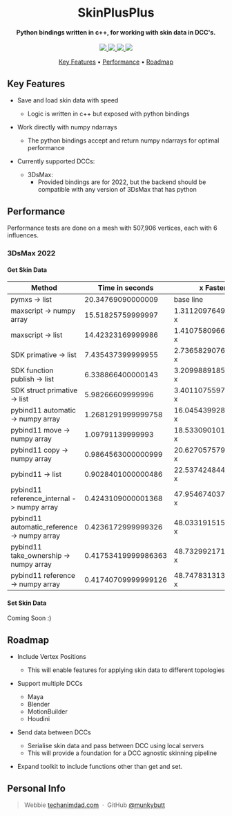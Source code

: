 <h1 align="center">
<!--   <br>
  <a href="http://www.amitmerchant.com/electron-markdownify"><img src="https://raw.githubusercontent.com/amitmerchant1990/electron-markdownify/master/app/img/markdownify.png" alt="SkinPlusPlus" width="200"></a>
  <br> -->
  SkinPlusPlus
  <br>
</h1>

<h4 align="center">Python bindings written in c++, for working with skin data in DCC's</a>.</h4>

<p align="center">
  <a href="https://github.com/munkybutt/SkinPlusPlus/blob/main/LICENSE">
    <img src="https://img.shields.io/github/license/munkybutt/SkinPlusPlus?style=for-the-badge"
  </a>
  <a href="https://github.com/munkybutt/SkinPlusPlus/releases/tag/v0.1.0">
    <!-- <img src="https://badge.fury.io/gh/munkybutt%2FSkinPlusPlus.svg?style=for-the-badge"> -->
    <img src="https://img.shields.io/github/release/munkybutt/SkinPlusPlus?style=for-the-badge&include_prereleases">
  </a>
  <a href="https://saythanks.io/to/munkybutt">
      <img src="https://img.shields.io/badge/Say%20Thanks-!-1EAEDB.svg?style=for-the-badge">
  </a>
  <a href="https://www.paypal.me/munkybuttballs">
    <img src="https://img.shields.io/badge/$-donate-ff69b4.svg?maxAge=2592000&amp;style=for-the-badge">
  </a>
</p>

<p align="center">
  <a href="#key-features">Key Features</a> •
  <a href="#performance">Performance</a> •
  <a href="#roadmap">Roadmap</a>
</p>


## Key Features
* Save and load skin data with speed
  - Logic is written in c++ but exposed with python bindings

* Work directly with numpy ndarrays
  - The python bindings accept and return numpy ndarrays for optimal performance

* Currently supported DCCs:
  - 3DsMax:
  	- Provided bindings are for 2022, but the backend should be compatible with any version of 3DsMax that has python

## Performance
Performance tests are done on a mesh with 507,906 vertices, each with 6 influences.

### 3DsMax 2022
#### Get Skin Data

| Method                                      | Time in seconds     | x Faster             | % Faster             |
|---------------------------------------------|---------------------|----------------------|----------------------|
| pymxs -> list                               | 20.34769090000009   | base line            | base line            |
| maxscript -> numpy array                    | 15.51825759999997   | 1.3112097649416599 x | 131.12097649416597 % |
| maxscript -> list                           | 14.42323169999986   | 1.4107580966060669 x | 141.0758096606067 %  |
| SDK primative -> list                       | 7.435437399999955   | 2.7365829076847867 x | 273.65829076847865 % |
| SDK function publish -> list                | 6.338866400000143   | 3.2099889185232917 x | 320.99889185232917 % |
| SDK struct primative -> list                | 5.98266609999996    | 3.4011075597216136 x | 340.11075597216137 % |
| pybind11 automatic -> numpy array           | 1.2681291999999758  | 16.045439928360988 x | 1604.5439928360988 % |
| pybind11 move -> numpy array                | 1.09791139999993    | 18.533090101807293 x | 1853.3090101807293 % |
| pybind11 copy -> numpy array                | 0.9864563000000999  | 20.627057579740764 x | 2062.7057579740763 % |
| pybind11 -> list                            | 0.9028401000000486  | 22.537424844110262 x | 2253.7424844110265 % |
| pybind11 reference_internal -> numpy array  | 0.4243109000001368  | 47.954674037347445 x | 4795.467403734745 %  |
| pybind11 automatic_reference -> numpy array | 0.4236172999999326  | 48.03319151508526 x  | 4803.3191515085255 % |
| pybind11 take_ownership -> numpy array      | 0.41753419999986363 | 48.73299217167536 x  | 4873.299217167536 %  |
| pybind11 reference -> numpy array           | 0.41740709999999126 | 48.747831313843285 x | 4874.783131384329 %  |

#### Set Skin Data
Coming Soon :)

## Roadmap
* Include Vertex Positions
  - This will enable features for applying skin data to different topologies

* Support multiple DCCs
  - Maya
  - Blender
  - MotionBuilder
  - Houdini

* Send data between DCCs
  - Serialise skin data and pass between DCC using local servers
  - This will provide a foundation for a DCC agnostic skinning pipeline

* Expand toolkit to include functions other than get and set.

<!--## 
## How To Use

Support
<a href="https://www.buymeacoffee.com/5Zn8Xh3l9" target="_blank"><img src="https://www.buymeacoffee.com/assets/img/custom_images/purple_img.png" alt="Buy Me A Coffee" style="height: 41px !important;width: 174px !important;box-shadow: 0px 3px 2px 0px rgba(190, 190, 190, 0.5) !important;-webkit-box-shadow: 0px 3px 2px 0px rgba(190, 190, 190, 0.5) !important;" ></a>

<p>Or</p> 

<a href="https://www.patreon.com/amitmerchant">
	<img src="https://c5.patreon.com/external/logo/become_a_patron_button@2x.png" width="160">
</a>

-->

## Personal Info
> Webbie [techanimdad.com](https://techanimdad.com) &nbsp;&middot;&nbsp;
> GitHub [@munkybutt](https://github.com/munkybutt)
